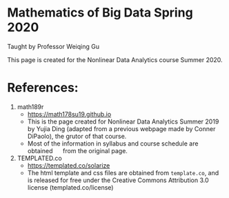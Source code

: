 # Mathematics of Big Data Spring 2020  
Taught by Professor Weiqing Gu

This page is created for the Nonlinear Data Analytics course Summer 2020.


# References:
  1. math189r
      * https://math178su19.github.io
      * This is the page created for Nonlinear Data Analytics Summer 2019 by
      Yujia Ding (adapted from a previous webpage made by Conner DiPaolo), the grutor of that course.
      * Most of the information in syllabus and course schedule are obtained
      from the original page.
  2. TEMPLATED.co
      * https://templated.co/solarize
      * The html template and css files are obtained from `template.co`, and
      is released for free under the Creative Commons Attribution 3.0 license (templated.co/license)

